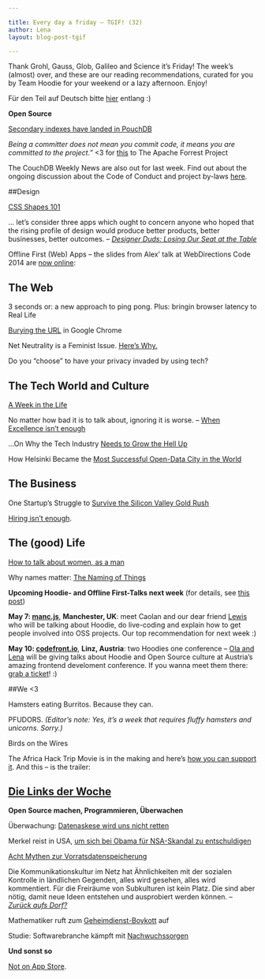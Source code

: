 ```yaml
---

title: Every day a friday – TGIF! (32)
author: Lena
layout: blog-post-tgif

---
```


Thank Grohl, Gauss, Glob, Galileo and Science it’s Friday! The week’s (almost) over, and these are our reading recommendations, curated for you by Team Hoodie for your weekend or a lazy afternoon. Enjoy!

Für den Teil auf Deutsch bitte <a href="#deutsch">hier</a> entlang :)

**Open Source**

<a href="http://pouchdb.com/2014/05/01/secondary-indexes-have-landed-in-pouchdb.html">Secondary indexes have landed in PouchDB</a>

<em>Being a committer does not mean you commit code, it means you are committed to the project.”</em> <3 for <a href="http://forrest.apache.org/committed.html">this</a> to The Apache Forrest Project

The CouchDB Weekly News are also out for last week. Find out about the ongoing discussion about the Code of Conduct and project by-laws <a href="https://blogs.apache.org/couchdb/entry/couchdb_weekly_news_may_1">here</a>.


##Design

<a href="http://alistapart.com/article/css-shapes-101">CSS Shapes 101</a>

>
… let’s consider three apps which ought to concern anyone who hoped that the rising profile of design would produce better products, better businesses, better outcomes. –
<cite><a href="https://mokriya.quora.com/Designer-Duds-Losing-Our-Seat-at-the-Table?srid=h1hP&share=1">Designer Duds: Losing Our Seat at the Table</a></cite>

Offline First (Web) Apps – the slides from Alex’ talk at WebDirections Code 2014 are <a href="https://speakerdeck.com/espylaub/offline-first-web-apps">now online</a>:


## The Web

3 seconds or: a new approach to ping pong. Plus: bringin browser latency to Real Life

<a href="http://www.allenpike.com/2014/burying-the-url/">Burying the URL</a> in Google Chrome

Net Neutrality is a Feminist Issue. <a href="http://bitchmagazine.org/post/net-neutrality-is-a-feminist-issue-heres-why">Here’s Why.</a>

Do you “choose” to have your privacy invaded by using tech?


## The Tech World and Culture


<a href="http://geekfeminism.org/2014/04/25/a-week-in-the-life/">A Week in the Life</a>

No matter how bad it is to talk about, ignoring it is worse. – <a href="https://medium.com/theli-st-medium/79643e226c6a">When Excellence isn’t enough</a>

...On Why the Tech Industry <a href="http://justoneguysthoughts.com/post/83890334541/on-why-the-tech-industry-needs-to-grow-the-hell-up">Needs to Grow the Hell Up</a>

How Helsinki Became the <a href="http://www.theatlanticcities.com/technology/2014/04/how-helsinki-mashed-open-data-regionalism/8994/">Most Successful Open-Data City in the World</a>


## The Business

One Startup’s Struggle to <a href="http://www.wired.com/2014/04/no-exit/?src=longreads">Survive the Silicon Valley Gold Rush</a>

<a href="http://modelviewculture.com/pieces/hiring-isn-t-enough">Hiring isn’t enough</a>.


## The (good) Life

<a href="https://medium.com/p/6942d29d724">How to talk about women, as a man</a>

Why names matter: <a href="http://geekfeminism.org/2014/04/28/the-naming-of-things/">The Naming of Things</a><em><br /> </em>

**Upcoming Hoodie- and Offline First-Talks next week** (for details, see <a href="http://blog.hood.ie/2014/04/hoodietime-events-and-conferences-with-hoodies-in-april-and-may/">this post</a>)

**May 7: <a href="http://mancjs.com/">manc.js</a>**, **Manchester, UK**: meet Caolan and our dear friend <a href="http://twitter.com/lewiscowper">Lewis</a> who will be talking about Hoodie, do live-coding and explain how to get people involved into OSS projects. Our top recommendation for next week :)

**May 10: <a href="http://codefront.io/">codefront.io</a>**, **Linz, Austria**: two Hoodies one conference – <a href="http://codefront.io/#speakers">Ola and Lena</a> will be giving talks about Hoodie and Open Source culture at Austria’s amazing frontend develoment conference. If you wanna meet them there: <a href="http://codefront.io/#tickets">grab a ticket</a>! :)<del></del>


##We <3

Hamsters eating Burritos. Because they can.

PFUDORS. <em>(Editor’s note: Yes, it’s a week that requires fluffy hamsters and unicorns. Sorry.)</em>

Birds on the Wires

The Africa Hack Trip Movie is in the making and here’s <a href="https://www.indiegogo.com/projects/africahacktrip-the-movie">how you can support it</a>. And this – is the trailer:


<h2><a href="" name="deutsch" class="jump-mark">Die Links der Woche</a></h2>

**Open Source machen, Programmieren, Überwachen**

Überwachung: <a href="https://www.freitag.de/autoren/der-freitag/datenaskese-wird-uns-nicht-retten">Datenaskese wird uns nicht retten</a>

Merkel reist in USA, <a href="http://www.der-postillon.com/2014/05/merkel-reist-in-usa-um-sich-bei-obama.html">um sich bei Obama für NSA-Skandal zu entschuldigen</a>

<a href="http://www.internet-law.de/2014/04/acht-mythen-zur-vorratsdatenspeicherung.html">Acht Mythen zur Vorratsdatenspeicherung</a>

>
Die Kommunikationskultur im Netz hat Ähnlichkeiten mit der sozialen Kontrolle in ländlichen Gegenden, alles wird gesehen, alles wird kommentiert. Für die Freiräume von Subkulturen ist kein Platz. Die sind aber nötig, damit neue Ideen entstehen und ausprobiert werden können. –
<cite><a href="http://blogs.faz.net/10vor8/2014/04/25/zurueck-aufs-dorf-1296/">Zurück aufs Dorf?</a></cite>

Mathematiker ruft zum <a href="http://www.zeit.de/digital/datenschutz/2014-04/mathematiker-nsa-boykott">Geheimdienst-Boykott</a> auf

Studie: Softwarebranche kämpft mit <a href="http://m.heise.de/developer/meldung/Softwarebranche-kaempft-mit-Nachwuchssorgen-2178478.html?from-classic=1">Nachwuchssorgen</a>


**Und sonst so**

<a href="http://notonappstore.com/">Not on App Store</a>.
